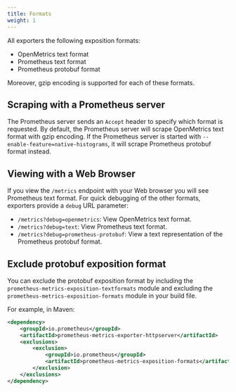 ```yaml
---
title: Formats
weight: 1
---
```


All exporters the following exposition formats:

* OpenMetrics text format
* Prometheus text format
* Prometheus protobuf format

Moreover, gzip encoding is supported for each of these formats.

## Scraping with a Prometheus server

The Prometheus server sends an `Accept` header to specify which format is requested. By default, the Prometheus server will scrape OpenMetrics text format with gzip encoding. If the Prometheus server is started with `--enable-feature=native-histograms`, it will scrape Prometheus protobuf format instead.

## Viewing with a Web Browser

If you view the `/metrics` endpoint with your Web browser you will see Prometheus text format. For quick debugging of the other formats, exporters provide a `debug` URL parameter:

* `/metrics?debug=openmetrics`: View OpenMetrics text format.
* `/metrics?debug=text`: View Prometheus text format.
* `/metrics?debug=prometheus-protobuf`: View a text representation of the Prometheus protobuf format.

## Exclude protobuf exposition format

You can exclude the protobuf exposition format by including the
`prometheus-metrics-exposition-textformats` module and excluding the
`prometheus-metrics-exposition-formats` module in your build file.

For example, in Maven:

```xml
<dependency>
    <groupId>io.prometheus</groupId>
    <artifactId>prometheus-metrics-exporter-httpserver</artifactId>
    <exclusions>
        <exclusion>
            <groupId>io.prometheus</groupId>
            <artifactId>prometheus-metrics-exposition-formats</artifactId>
        </exclusion>
    </exclusions>
</dependency>
```
